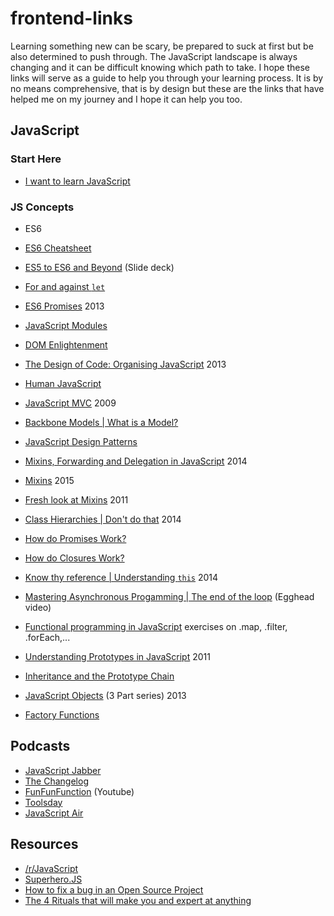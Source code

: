 # frontend-links
Learning something new can be scary, be prepared to suck at first but be also determined to push through. The JavaScript landscape is always changing and it can be difficult knowing which path to take. I hope these links will serve as a guide to help you through your learning process. It is by no means comprehensive, that is by design but these are the links that have helped me on my journey and I hope it can help you too.

## JavaScript

### Start Here
* [I want to learn JavaScript](https://medium.com/@_cmdv_/i-want-to-learn-javascript-in-2015-e96cd85ad225#.2vrwxvu78)

### JS Concepts
* ES6
* [ES6 Cheatsheet](https://github.com/DrkSephy/es6-cheatsheet)
* [ES5 to ES6 and Beyond](https://speakerdeck.com/rauschma/from-es5-to-es6-es2015-and-es2016) (Slide deck) 
* [For and against `let`](https://davidwalsh.name/for-and-against-let)
* [ES6 Promises](http://www.html5rocks.com/en/tutorials/es6/promises/) 2013

* [JavaScript Modules](https://medium.com/@preethikasireddy/javascript-modules-a-beginner-s-guide-783f7d7a5fcc#.q2jk2t796)
* [DOM Enlightenment](http://domenlightenment.com/)
* [The Design of Code: Organising JavaScript](http://alistapart.com/article/the-design-of-code-organizing-javascript) 2013
* [Human JavaScript](http://read.humanjavascript.com/)
* [JavaScript MVC](http://alistapart.com/article/javascript-mvc) 2009
* [Backbone Models | What is a Model?](https://cdnjs.com/libraries/backbone.js/tutorials/what-is-a-model/)
* [JavaScript Design Patterns](http://addyosmani.com/resources/essentialjsdesignpatterns/book/) 
* [Mixins, Forwarding and Delegation in JavaScript](http://raganwald.com/2014/04/10/mixins-forwarding-delegation.html) 2014
* [Mixins](http://raganwald.com/2015/06/10/mixins.html) 2015
* [Fresh look at Mixins](https://javascriptweblog.wordpress.com/2011/05/31/a-fresh-look-at-javascript-mixins/) 2011
* [Class Hierarchies | Don't do that](http://raganwald.com/2014/03/31/class-hierarchies-dont-do-that.html) 2014
* [How do Promises Work?](http://robotlolita.me/2015/11/15/how-do-promises-work.html)
* [How do Closures Work?](http://stackoverflow.com/questions/111102/how-do-javascript-closures-work)
* [Know thy reference | Understanding `this`](http://perfectionkills.com/know-thy-reference/) 2014
* [Mastering Asynchronous Progamming | The end of the loop](https://egghead.io/series/mastering-asynchronous-programming-the-end-of-the-loop) (Egghead video)
* [Functional programming in JavaScript](http://reactivex.io/learnrx/) exercises on .map, .filter, .forEach,...
* [Understanding Prototypes in JavaScript](http://yehudakatz.com/2011/08/12/understanding-prototypes-in-javascript/) 2011
* [Inheritance and the Prototype Chain](https://developer.mozilla.org/en-US/docs/Web/JavaScript/Inheritance_and_the_prototype_chain)
* [JavaScript Objects](https://davidwalsh.name/javascript-objects) (3 Part series) 2013 
* [Factory Functions](https://medium.com/@pyrolistical/factory-functions-pattern-in-depth-356d14801c91#.2mm3prg3i)


## Podcasts
* [JavaScript Jabber](https://devchat.tv/js-jabber)
* [The Changelog](http://5by5.tv/changelog)
* [FunFunFunction](https://www.youtube.com/channel/UCO1cgjhGzsSYb1rsB4bFe4Q) (Youtube) 
* [Toolsday](http://toolsday.io/)
* [JavaScript Air](https://javascriptair.com/)

## Resources
* [/r/JavaScript](https://www.reddit.com/r/javascript)
* [Superhero.JS](http://superherojs.com/)
* [How to fix a bug in an Open Source Project](http://nolanlawson.com/2015/12/28/how-to-fix-a-bug-in-an-open-source-project/)
* [The 4 Rituals that will make you and expert at anything](http://www.bakadesuyo.com/2016/03/expert/)


